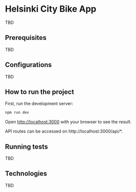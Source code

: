 # Helsinki City Bike App

TBD

## Prerequisites

TBD

## Configurations

TBD

## How to run the project

First, run the development server:

```bash
npm run dev
```

Open [http://localhost:3000](http://localhost:3000) with your browser to see the result.

API routes can be accessed on http://localhost:3000/api/\*.

## Running tests

TBD

## Technologies

TBD

